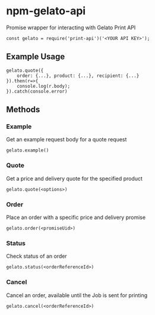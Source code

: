 # npm-gelato-api

Promise wrapper for interacting with Gelato Print API

```
const gelato = require('print-api')('<YOUR API KEY>');

```

## Example Usage
```
gelato.quote({
	order: {...}, product: {...}, recipient: {...}
}).then(r=>{
	console.log(r.body);
}).catch(console.error)

```

## Methods

### Example
Get an example request body for a quote request

```
gelato.example()
```

### Quote
Get a price and delivery quote for the specified product

```
gelato.quote(<options>)
```

### Order
Place an order with a specific price and delivery promise
```
gelato.order(<promiseUid>)
```

### Status
Check status of an order
```
gelato.status(<orderReferenceId>)
```

### Cancel
Cancel an order, available until the Job is sent for printing
```
gelato.cancel(<orderReferenceId>)
```
